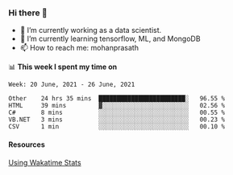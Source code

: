 ### Hi there 👋

- 🔭 I’m currently working as a data scientist.
- 🌱 I’m currently learning tensorflow, ML, and MongoDB
- 📫 How to reach me: mohanprasath

📊 **This week I spent my time on**
<!--START_SECTION:waka-->
```text
Week: 20 June, 2021 - 26 June, 2021

Other    24 hrs 35 mins  ████████████████████████░   96.55 % 
HTML     39 mins         ▓░░░░░░░░░░░░░░░░░░░░░░░░   02.56 % 
C#       8 mins          ░░░░░░░░░░░░░░░░░░░░░░░░░   00.55 % 
VB.NET   3 mins          ░░░░░░░░░░░░░░░░░░░░░░░░░   00.23 % 
CSV      1 min           ░░░░░░░░░░░░░░░░░░░░░░░░░   00.10 % 
```
<!--END_SECTION:waka-->

#### Resources
[Using Wakatime Stats](https://github.com/marketplace/actions/waka-readme)
